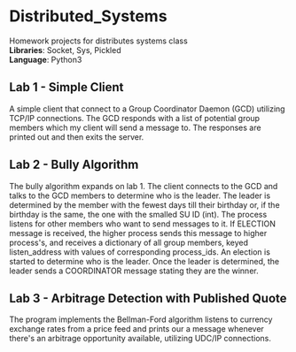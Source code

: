 # Distributed_Systems
Homework projects for distributes systems class
</br>**Libraries**: Socket, Sys, Pickled
</br>
**Language**: Python3
## Lab 1 - Simple Client
A simple client that connect to a Group Coordinator Daemon (GCD) utilizing TCP/IP connections. The GCD responds
with a list of potential group members which my client will send a message to. 
The responses are printed out and then exits the server.


## Lab 2 - Bully Algorithm
The bully algorithm expands on lab 1. The client connects to the GCD and talks to 
the GCD members to determine who is the leader. The leader is determined by the 
member with the fewest days till their birthday or, if the birthday is the same, 
the one with the smalled SU ID (int). The process listens for other members who want
to send messages to it. If ELECTION message is received, the higher process sends
this message to higher process's, and receives a dictionary of all group members, 
keyed listen_address with values of corresponding process_ids. An election is 
started to determine who is the leader. Once the leader is determined, the leader 
sends a COORDINATOR message stating they are the winner. 


## Lab 3 - Arbitrage Detection with Published Quote
The program implements the Bellman-Ford algorithm listens to currency exchange rates 
from a price feed and prints our a message whenever there's an arbitrage opportunity
available, utilizing UDC/IP connections.
